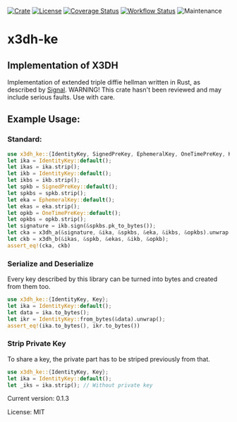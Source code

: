 [![Crate](https://img.shields.io/crates/v/x3dh-ke)](https://crates.io/crates/x3dh-ke)
[![License](https://img.shields.io/github/license/Dione-Software/x3dh-ke)](https://github.com/Dione-Software/x3dh-ke/blob/main/LICENSE)
[![Coverage Status](https://coveralls.io/repos/github/Dione-Software/x3dh-ke/badge.svg?branch=master)](https://coveralls.io/github/Dione-Software/x3dh-ke?branch=master)
[![Workflow Status](https://github.com/Dione-Software/x3dh-ke/actions/workflows/rust.yml/badge.svg)](https://github.com/Dione-Software/x3dh-ke/actions/workflows/rust.yml)
![Maintenance](https://img.shields.io/badge/maintenance-activly--developed-brightgreen.svg)

# x3dh-ke

## Implementation of X3DH
Implementation of extended triple diffie hellman written in Rust, as described by [Signal][1].
WARNING! This crate hasn't been reviewed and may include serious faults. Use with care.

## Example Usage:

### Standard:
```rust
use x3dh_ke::{IdentityKey, SignedPreKey, EphemeralKey, OneTimePreKey, Key, x3dh_a, x3dh_b};
let ika = IdentityKey::default();
let ikas = ika.strip();
let ikb = IdentityKey::default();
let ikbs = ikb.strip();
let spkb = SignedPreKey::default();
let spkbs = spkb.strip();
let eka = EphemeralKey::default();
let ekas = eka.strip();
let opkb = OneTimePreKey::default();
let opkbs = opkb.strip();
let signature = ikb.sign(&spkbs.pk_to_bytes());
let cka = x3dh_a(&signature, &ika, &spkbs, &eka, &ikbs, &opkbs).unwrap();
let ckb = x3dh_b(&ikas, &spkb, &ekas, &ikb, &opkb);
assert_eq!(cka, ckb)
```

### Serialize and Deserialize
Every key described by this library can be turned into bytes and created from them too.
```rust
use x3dh_ke::{IdentityKey, Key};
let ika = IdentityKey::default();
let data = ika.to_bytes();
let ikr = IdentityKey::from_bytes(&data).unwrap();
assert_eq!(ika.to_bytes(), ikr.to_bytes())
```

### Strip Private Key
To share a key, the private part has to be striped previously from that.
```rust
use x3dh_ke::{IdentityKey, Key};
let ika = IdentityKey::default();
let _iks = ika.strip(); // Without private key
```


[1]: https://signal.org/docs/specifications/x3dh/

Current version: 0.1.3

License: MIT 
